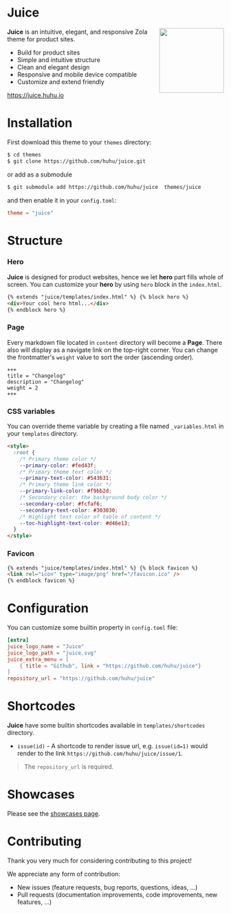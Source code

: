 # Juice

<img align="right" width="150" height="150" src="/content/juice.svg">

**Juice** is an intuitive, elegant, and responsive Zola theme for product sites.

- Build for product sites
- Simple and intuitive structure
- Clean and elegant design
- Responsive and mobile device compatible
- Customize and extend friendly

https://juice.huhu.io

# Installation

First download this theme to your `themes` directory:

```bash
$ cd themes
$ git clone https://github.com/huhu/juice.git
```

or add as a submodule

```bash
$ git submodule add https://github.com/huhu/juice  themes/juice
```

and then enable it in your `config.toml`:

```toml
theme = "juice"
```

# Structure

### Hero

**Juice** is designed for product websites, hence we let **hero** part fills
whole of screen. You can customize your **hero** by using `hero` block in the
`index.html`.

```html
{% extends "juice/templates/index.html" %} {% block hero %}
<div>Your cool hero html...</div>
{% endblock hero %}
```

### Page

Every markdown file located in `content` directory will become a **Page**. There
also will display as a navigate link on the top-right corner. You can change the
frontmatter's `weight` value to sort the order (ascending order).

```
+++
title = "Changelog"
description = "Changelog"
weight = 2
+++

```

### CSS variables

You can override theme variable by creating a file named `_variables.html` in
your `templates` directory.

```html
<style>
  :root {
    /* Primary theme color */
    --primary-color: #fed43f;
    /* Primary theme text color */
    --primary-text-color: #543631;
    /* Primary theme link color */
    --primary-link-color: #f9bb2d;
    /* Secondary color: the background body color */
    --secondary-color: #fcfaf6;
    --secondary-text-color: #303030;
    /* Highlight text color of table of content */
    --toc-highlight-text-color: #d46e13;
  }
</style>
```

### Favicon

```html
{% extends "juice/templates/index.html" %} {% block favicon %}
<link rel="icon" type="image/png" href="/favicon.ico" />
{% endblock favicon %}
```

# Configuration

You can customize some builtin property in `config.toml` file:

```toml
[extra]
juice_logo_name = "Juice"
juice_logo_path = "juice.svg"
juice_extra_menu = [
    { title = "Github", link = "https://github.com/huhu/juice"}
]
repository_url = "https://github.com/huhu/juice"
```

# Shortcodes

**Juice** have some builtin shortcodes available in `templates/shortcodes`
directory.

- `issue(id)` - A shortcode to render issue url, e.g. `issue(id=1)` would render
  to the link `https://github.com/huhu/juice/issue/1`.

> The `repository_url` is required.

# Showcases

Please see the [showcases page](https://juice.huhu.io/showcases).

# Contributing

Thank you very much for considering contributing to this project!

We appreciate any form of contribution:

- New issues (feature requests, bug reports, questions, ideas, ...)
- Pull requests (documentation improvements, code improvements, new features,
  ...)

